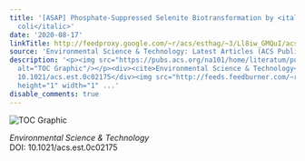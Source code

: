 ```yaml
---
title: '[ASAP] Phosphate-Suppressed Selenite Biotransformation by <italic toggle="yes">Escherichia
  coli</italic>'
date: '2020-08-17'
linkTitle: http://feedproxy.google.com/~r/acs/esthag/~3/Ll8iw_GMQuI/acs.est.0c02175
source: 'Environmental Science & Technology: Latest Articles (ACS Publications)'
description: '<p><img src="https://pubs.acs.org/na101/home/literatum/publisher/achs/journals/content/esthag/0/esthag.ahead-of-print/acs.est.0c02175/20200817/images/medium/es0c02175_0008.gif"
  alt="TOC Graphic"/></p><div><cite>Environmental Science & Technology</cite></div><div>DOI:
  10.1021/acs.est.0c02175</div><img src="http://feeds.feedburner.com/~r/acs/esthag/~4/Ll8iw_GMQuI"
  height="1" width="1" ...'
disable_comments: true
---
```

<p><img src="https://pubs.acs.org/na101/home/literatum/publisher/achs/journals/content/esthag/0/esthag.ahead-of-print/acs.est.0c02175/20200817/images/medium/es0c02175_0008.gif" alt="TOC Graphic"/></p><div><cite>Environmental Science & Technology</cite></div><div>DOI: 10.1021/acs.est.0c02175</div><img src="http://feeds.feedburner.com/~r/acs/esthag/~4/Ll8iw_GMQuI" height="1" width="1" ...